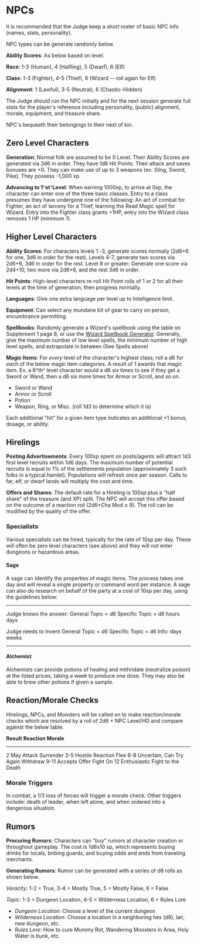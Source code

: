 # NPCs

It is recommended that the Judge keep a short roster of basic NPC info
(names, stats, personality).

NPC types can be generate randomly below.

**Ability Scores**: As below based on level.

**Race**: 1-3 (Human), 4 (Halfling), 5 (Dwarf), 6 (Elf)

**Class**: 1-3 (Fighter), 4-5 (Thief), 6 (Wizard -- roll again for Elf)

**Alignment**: 1 (Lawful), 3-5 (Neutral), 6 (Chaotic-Hidden)

The Judge should run the NPC initially and for the next session generate
full stats for the player's reference including personality, (public)
alignment, morale, equipment, and treasure share.

NPC's bequeath their belongings to their next of kin.

## Zero Level Characters

**Generation**: Normal folk are assumed to be 0 Level. Their Ability
Scores are generated via 3d6 in order. They have 1d6 Hit Points. Their
attack and saves bonuses are +0. They can make use of up to 3 weapons
(ex: Sling, Sword, Pike). They possess -1,000 xp.

**Advancing to 1**^**st**^**Level**: When earning 1000xp, to arrive at
0xp, the character can enter one of the three basic classes. Entry to a
class presumes they have undergone one of the following: An act of
combat for Fighter, an act of larceny for a Thief, learning the Read
Magic spell for Wizard. Entry into the Fighter class grants +1HP, entry
into the Wizard class removes 1 HP (minimum 1).

## Higher Level Characters

**Ability Scores**: For characters levels 1 -3, generate scores normally
(2d6+6 for one, 3d6 in order for the rest). Levels 4-7, generate two
scores via 2d6+6, 3d6 in order for the rest. Level 8 or greater:
Generate one score via 2d4+10, two more via 2d6+6, and the rest 3d6 in
order.

**Hit Points**: High-level characters re-roll Hit Point rolls of 1 or 2
for all their levels at the time of generation, then progress normally.

**Languages**: Give one extra language per level up to Intelligence
limit.

**Equipment**: Can select any mundane bit of gear to carry on person,
encumbrance permitting.

**Spellbooks**: Randomly generate a Wizard's spellbook using the table
on Supplement 1 page 8, or use the 
[Wizard Spellbook Generator](http://deltasdnd.blogspot.com/2017/07/saturday-software-wizard-spellbook.html).
Generally, give the maximum number of low level spells, the minimum
number of high level spells, and extrapolate in between (See Spells
above)

**Magic Items**: For *every* level of the character's highest class;
roll a d6 for *each* of the below magic item categories. A result of 1
awards that magic item. Ex. a 6^th^ level character would a d6 six times
to see if they get a Sword or Wand, then a d6 six more times for Armor
or Scroll, and so on.

-   Sword or Wand
-   Armor or Scroll
-   Potion
-   Weapon, Ring, or Misc. (roll 1d3 to determine which it is)

Each additional "hit" for a given item type indicates an additional +1
bonus, dosage, or ability.

## Hirelings

**Posting Advertisements**: Every 100sp spent on posts/agents will
attract 1d3 first level recruits within 1d6 days. The maximum number of
potential recruits is equal to 1% of the settlements population
(approximately 3 such folks in a typical hamlet). Populations will
refresh once per season. Calls to far, elf, or dwarf lands will multiply
the cost and time.

**Offers and Shares**: The default rate for a Hireling is 100sp plus a
"half share" of the treasure (and XP) split. The NPC will accept this
offer based on the outcome of a reaction roll (2d6+Cha Mod ≥ 9). The
roll can be modified by the quality of the offer.

### Specialists

Various specialists can be hired, typically for the rate of 10sp per
day. These will often be zero level characters (see above) and they will
not enter dungeons or hazardous areas.

#### Sage

A sage can Identify the properties of magic items. The process takes one
day and will reveal a single property or command word per instance. A
sage can also do research on behalf of the party at a cost of 10sp per
day, using the guidelines below:

  ------------------------- ---------------------- -----------------------
  Judge knows the answer:   General Topic = d6     Specific Topic = d6
                            hours                  days

  Judge needs to Invent     General Topic = d6     Specific Topic = d6
  Info:                     days                   weeks
  ------------------------- ---------------------- -----------------------

#### Alchemist

Alchemists can provide potions of healing and mithridate (neutralize
poison) at the listed prices, taking a week to produce one dose. They
may also be able to brew other potions if given a sample.

## Reaction/Morale Checks

Hirelings, NPCs, and Monsters will be called on to make reaction/morale
checks which are resolved by a roll of 2d6 + NPC Level/HD and compare
against the below table.

  **Result**   **Reaction**               **Morale**
  ------------ -------------------------- --------------------
  2            May Attack                 Surrender
  3-5          Hostile Reaction           Flee
  6-8          Uncertain, Can Try Again   Withdraw
  9-11         Accepts Offer              Fight On
  12           Enthusiastic               Fight to the Death

### Morale Triggers

In combat, a 1/3 loss of forces will trigger a morale check. Other
triggers include: death of leader, when left alone, and when ordered
into a dangerous situation.

## Rumors

**Procuring Rumors**: Characters can "buy" rumors at character creation
or throughout gameplay. The cost is 1d6x10 sp, which represents buying
drinks for locals, bribing guards, and buying odds and ends from
traveling merchants.

**Generating Rumors**: Rumor can be generated with a series of d6 rolls
as shown below.

*Veracity*: 1-2 = True, 3-4 = Mostly True, 5 = Mostly False, 6 = False

*Topic*: 1-3 = Dungeon Location, 4-5 = Wilderness Location, 6 = Rules
Lore

-   *Dungeon Location*: Choose a level of the current dungeon
-   *Wilderness Location*: Choose a location in a neighboring hex (d6),
    lair, new dungeon, etc.
-   *Rules Lore*: How to cure Mummy Rot, Wandering Monsters in Area,
    Holy Water is bunk, etc.
